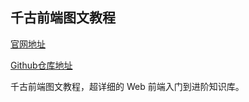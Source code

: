## 千古前端图文教程

[官网地址](https://web.qianguyihao.com/)

[Github仓库地址](https://github.com/qianguyihao/web)

千古前端图文教程，超详细的 Web 前端入门到进阶知识库。
